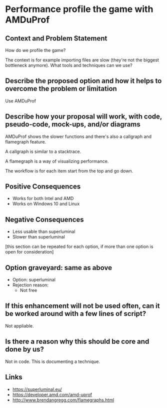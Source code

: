 # Performance profile the game with AMDuProf

## Context and Problem Statement

How do we profile the game?

The context is for example importing files are slow (they're not the biggest bottleneck anymore). What tools and techniques can we use?

## Describe the proposed option and how it helps to overcome the problem or limitation

Use AMDuProf

## Describe how your proposal will work, with code, pseudo-code, mock-ups, and/or diagrams

AMDuProf shows the slower functions and there's also a callgraph and flamegraph feature.

A callgraph is similar to a stacktrace.

A flamegraph is a way of visualizing performance.

The workflow is for each item start from the top and go down.

## Positive Consequences <!-- optional -->

- Works for both Intel and AMD
- Works on Windows 10 and Linux

## Negative Consequences <!-- optional -->

- Less usable than superluminal
- Slower than superluminal

[this section can be repeated for each option, if more than one option is open for consideration]

## Option graveyard: same as above

* Option: superluminal
* Rejection reason: 
    * Not free

## If this enhancement will not be used often, can it be worked around with a few lines of script?

Not appliable.

## Is there a reason why this should be core and done by us?

Not in code. This is documenting a technique.

## Links <!-- optional -->

- https://superluminal.eu/
- https://developer.amd.com/amd-uprof
- http://www.brendangregg.com/flamegraphs.html
